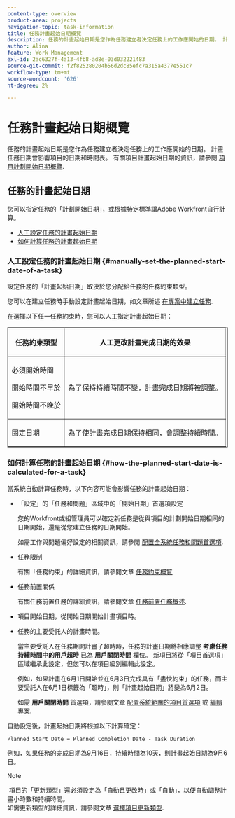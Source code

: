 ```yaml
---
content-type: overview
product-area: projects
navigation-topic: task-information
title: 任務計畫起始日期概覽
description: 任務的計畫起始日期是您作為任務建立者決定任務上的工作應開始的日期。 計畫任務日期會影響項目的日期和時間表。 有關項目計畫起始日期的資訊，請參閱項目計畫起始日期概覽。
author: Alina
feature: Work Management
exl-id: 2ac6327f-4a13-4fb8-ad8e-03d032221483
source-git-commit: f2f825280204b56d2dc85efc7a315a4377e551c7
workflow-type: tm+mt
source-wordcount: '626'
ht-degree: 2%

---
```


# 任務計畫起始日期概覽

任務的計畫起始日期是您作為任務建立者決定任務上的工作應開始的日期。 計畫任務日期會影響項目的日期和時間表。 有關項目計畫起始日期的資訊，請參閱 [項目計劃開始日期概覽](../../../manage-work/projects/planning-a-project/project-planned-start-date.md).

## 任務的計畫起始日期

您可以指定任務的「計劃開始日期」，或根據特定標準讓Adobe Workfront自行計算。 

* [人工設定任務的計畫起始日期](#manually-set-the-planned-start-date-of-a-task)
* [如何計算任務的計畫起始日期](#how-the-planned-start-date-is-calculated-for-a-task)

### 人工設定任務的計畫起始日期 {#manually-set-the-planned-start-date-of-a-task}

設定任務的「計畫起始日期」取決於您分配給任務的任務約束類型。 

您可以在建立任務時手動設定計畫起始日期，如文章所述 [在專案中建立任務](../../../manage-work/tasks/create-tasks/create-tasks-in-project.md).

在選擇以下任一任務約束時，您可以人工指定計畫起始日期： 

<table border="1" cellspacing="15" cellpadding="1"> 
 <col> 
 <col> 
 <thead> 
  <tr> 
   <th> <p><strong>任務約束類型</strong> </p> </th> 
   <th> <p><strong>人工更改計畫完成日期的效果</strong> </p> </th> 
  </tr> 
 </thead> 
 <tbody> 
  <tr> 
   <td> <p>必須開始時間</p> <p>開始時間不早於</p> <p>開始時間不晚於</p> </td> 
   <td> <p><span class="s1">為了保持持續時間不變，計畫完成日期將被調整。</span> </p> </td> 
  </tr> 
  <tr> 
   <td> <p>固定日期</p> </td> 
   <td> <p>為了使計畫完成日期保持相同，會調整持續時間。</p> </td> 
  </tr> 
 </tbody> 
</table>

### 如何計算任務的計畫起始日期 {#how-the-planned-start-date-is-calculated-for-a-task}

當系統自動計算任務時，以下內容可能會影響任務的計畫起始日期：

* 「設定」的「任務和問題」區域中的「開始日期」首選項設定

   您的Workfront或組管理員可以確定新任務是從與項目的計劃開始日期相同的日期開始，還是從您建立任務的日期開始。

   如需工作與問題偏好設定的相關資訊，請參閱 [配置全系統任務和問題首選項](../../../administration-and-setup/set-up-workfront/configure-system-defaults/set-task-issue-preferences.md).

* 任務限制

   有關「任務約束」的詳細資訊，請參閱文章 [任務約束概覽](../../../manage-work/tasks/task-constraints/task-constraint-overview.md)

* 任務前置關係

   有關任務前置任務的詳細資訊，請參閱文章 [任務前置任務概述](../../../manage-work/tasks/use-prdcssrs/predecessors-overview.md).

* 項目開始日期，從開始日期開始計畫項目時。
* 任務的主要受託人的計畫時間。

   當主要受託人在任務期間計畫了超時時，任務的計畫日期將相應調整 **考慮任務持續時間中的用戶超時** 已為 **用戶關閉時間** 欄位。 新項目將從「項目首選項」區域繼承此設定，但您可以在項目級別編輯此設定。

   例如，如果計畫在6月1日開始並在6月3日完成具有「盡快約束」的任務，而主要受託人在6月1日標籤為「超時」，則「計畫起始日期」將變為6月2日。

   如需 **用戶關閉時間** 首選項，請參閱文章  [配置系統範圍的項目首選項](../../../administration-and-setup/set-up-workfront/configure-system-defaults/set-project-preferences.md) 或 [編輯專案](../../../manage-work/projects/manage-projects/edit-projects.md).

自動設定後，計畫起始日期將根據以下計算確定： 

```
Planned Start Date = Planned Completion Date - Task Duration
```

例如，如果任務的完成日期為9月16日，持續時間為10天，則計畫起始日期為9月6日。

>[!NOTE]
>
> 項目的「更新類型」還必須設定為「自動且更改時」或「自動」，以便自動調整計畫小時數和持續時間。\
如需更新類型的詳細資訊，請參閱文章 [選擇項目更新類型](../../../manage-work/projects/manage-projects/select-project-update-type.md).
